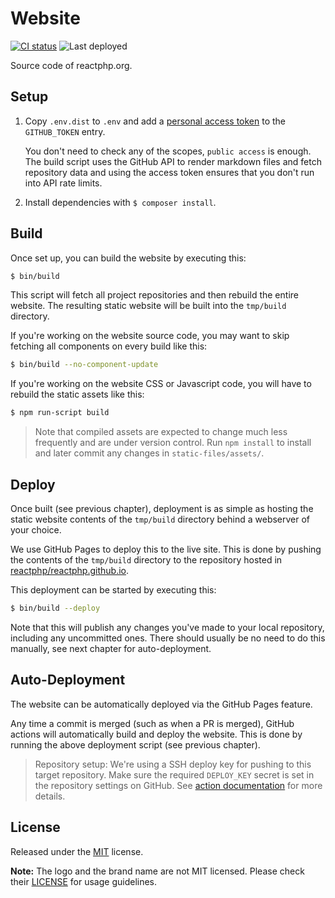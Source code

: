 # Website

[![CI status](https://github.com/reactphp/website/actions/workflows/ci.yml/badge.svg)](https://github.com/reactphp/website/actions)
![Last deployed](https://img.shields.io/github/last-commit/reactphp/reactphp.github.io?label=last%20deployed&logo=github)

Source code of reactphp.org.

## Setup

1. Copy `.env.dist` to `.env` and add a
   [personal access token](https://github.com/settings/tokens) to the
   `GITHUB_TOKEN` entry.

   You don't need to check any of the scopes, `public access` is enough. The
   build script uses the GitHub API to render markdown files and fetch
   repository data and using the access token ensures that you don't run into
   API rate limits.

2. Install dependencies with `$ composer install`.

## Build

Once set up, you can build the website by executing this:

```bash
$ bin/build
```

This script will fetch all project repositories and then rebuild the entire website.
The resulting static website will be built into the `tmp/build` directory.

If you're working on the website source code, you may want to skip fetching all
components on every build like this:

```bash
$ bin/build --no-component-update
```

If you're working on the website CSS or Javascript code, you will have to
rebuild the static assets like this:

```bash
$ npm run-script build
```

> Note that compiled assets are expected to change much less frequently and are
  under version control. Run `npm install` to install and later commit any changes
  in `static-files/assets/`.

## Deploy

Once built (see previous chapter), deployment is as simple as hosting the static
website contents of the `tmp/build` directory behind a webserver of your choice.

We use GitHub Pages to deploy this to the live site. This is done by pushing the
contents of the `tmp/build` directory to the repository hosted in
[reactphp/reactphp.github.io](https://github.com/reactphp/reactphp.github.io).

This deployment can be started by executing this:

```bash
$ bin/build --deploy
```

Note that this will publish any changes you've made to your local repository,
including any uncommitted ones. There should usually be no need to do this
manually, see next chapter for auto-deployment.

## Auto-Deployment

The website can be automatically deployed via the GitHub Pages feature.

Any time a commit is merged (such as when a PR is merged), GitHub actions will
automatically build and deploy the website. This is done by running the above
deployment script (see previous chapter).

> Repository setup:
> We're using a SSH deploy key for pushing to this target repository.
> Make sure the required `DEPLOY_KEY` secret is set in the repository settings on GitHub.
> See [action documentation](https://github.com/JamesIves/github-pages-deploy-action#using-an-ssh-deploy-key-)
> for more details.

## License

Released under the [MIT](LICENSE) license.

**Note:** The logo and the brand name are not MIT licensed.
Please check their [LICENSE](https://github.com/reactphp/branding/blob/master/LICENSE)
for usage guidelines.
